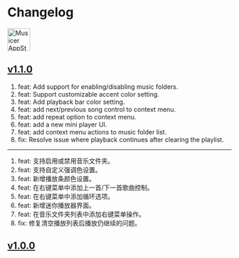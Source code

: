 Changelog
===

<a target="_blank" href="https://apps.apple.com/app/musicer/6745227444" title="Musicer for macOS">
<img alt="Musicer AppStore" src="https://jaywcjlove.github.io/sb/download/macos.svg" height="51">
</a>

## [v1.1.0](https://github.com/jaywcjlove/musicer/releases/tag/v1.1.0)

1. feat: Add support for enabling/disabling music folders.
2. feat: Support customizable accent color setting.
3. feat: Add playback bar color setting.
4. feat: add next/previous song control to context menu.
5. feat: add repeat option to context menu.
6. feat: add a new mini player UI.
7. feat: add context menu actions to music folder list.
8. fix: Resolve issue where playback continues after clearing the playlist.

---

1. feat: 支持启用或禁用音乐文件夹。
2. feat: 支持自定义强调色设置。
3. feat: 新增播放条颜色设置。
4. feat: 在右键菜单中添加上一首/下一首歌曲控制。
5. feat: 在右键菜单中添加循环选项。
6. feat: 新增迷你播放器界面。
7. feat: 在音乐文件夹列表中添加右键菜单操作。
8. fix: 修复清空播放列表后播放仍继续的问题。

## [v1.0.0](https://github.com/jaywcjlove/musicer/releases/tag/v1.0.0)